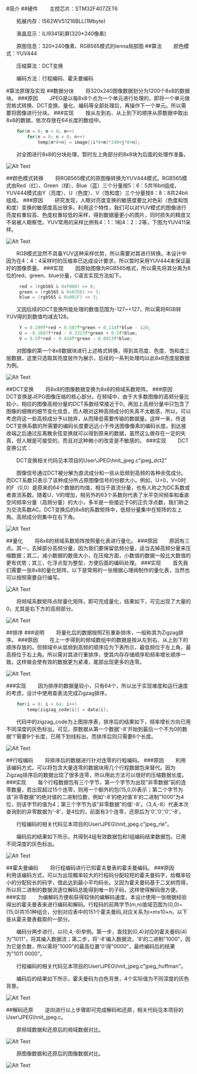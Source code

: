 #简介
##硬件
&emsp;&emsp;主控芯片：STM32F407ZET6

&emsp;&emsp;拓展内存：IS62WV51216BLL(1Mbyte)

&emsp;&emsp;液晶显示：ILI9341彩屏(320*240像素)

&emsp;&emsp;原图信息：320*240像素、RGB565模式的lenna局部图
##算法
&emsp;&emsp;颜色模式：YUV444

&emsp;&emsp;压缩算法：DCT变换

&emsp;&emsp;编码方法：行程编码、霍夫曼编码

#算法原理及实现
##数据分块
&emsp;&emsp;将320x240图像数据划分为1200个8x8的数据块。
###原因
&emsp;&emsp;JPEG是以每8x8个点为一个单元进行处理的，即将一个单元做完格式转换、DCT变换、量化、编码等全部处理后，再操作下一个单元。所以需要将图像进行分块。
###实现
&emsp;&emsp;按从左到右、从上到下的顺序从原数据中取出8x8的数据，依次存放在64长度的数组中。
```C
    for(m = 0; m < 8; m++)
        for(n = 0; n < 8; n++)
            temp[m*8+n] = image[(i*8+m)*240+j*8+n];
```
&emsp;&emsp;对全图进行8x8的分块处理，暂时左上角部分的8x8块为后面的处理作准备。

![Alt Text](https://github.com/HuffieWang/JPEG/blob/master/DATA/图11分块结果.png)

##颜色模式转换
&emsp;&emsp;将RGB565模式的原图像转换为YUV444模式。RGB565模式由Red（红）、Green（绿）、Blue（蓝）三个分量按5：6：5共16bit组成，YUV444模式由Y（亮度）、U（色度）、V（饱和度）三个分量按8：8：8共24bit组成。
###原因
&emsp;&emsp;研究发现，人眼对亮度变换的敏感度要比对色彩（色度和饱和度）变换的敏感度高出很多。利用这个特性，我们可以对YUV模式的图像进行亮度权重较高、色度权重较低的采样，得到数据量更小的图片，同时损失的精度又不易被人眼察觉。YUV常用的采样比例有4：1：1和4：2：2等，下图为YUV411采样。

![Alt Text](https://github.com/HuffieWang/JPEG/blob/master/DATA/图1格式转换.png)

&emsp;&emsp;RGB模式显然不具备YUV这种采样优势，所以需要对其进行转换。本设计中因为在4：4：4采样时的压缩率已达成设计要求，所以暂时采用YUV444来保证最好的图像质量。
###实现
&emsp;&emsp;因原始图像为RGB565格式，所以需先将其分离为8位的red、green、blue分量，C语言实现方法如下。
```C
     red = (rgb565 & 0xF800) >> 8;   
     green = (rgb565 & 0x07E0) >> 3;
     blue = (rgb565 & 0x001F) << 3;
```
&emsp;&emsp;又因后续的DCT变换所能处理的数值范围为-127~+127，所以需将RGB转YUV得的到数值均减去128。
```C
     Y = 0.299f*red + 0.587f*green + 0.114f*blue - 128; 
     U = -0.1687f*red - 0.3313f*green + 0.5f*blue;             
     V = 0.5f*red - 0.418f*green - 0.0813f*blue; 
```

&emsp;&emsp;对图像的第一个8x8数据块进行上述格式转换，得到其亮度、色度、饱和度三层数据，这里只选取其亮度层作为展示，后续的一系列处理均以此8x8亮度层数据为例。

![Alt Text](https://github.com/HuffieWang/JPEG/blob/master/DATA/图2格式转换结果.png)

##DCT变换
&emsp;&emsp;将8x8的图像数据变换为8x8的频域系数矩阵。
###原因
&emsp;&emsp;DCT变换是JEPG图像压缩的核心部分。在频域中，由于大多数图像的高频分量比较小，相应的图像高频分量的DCT系数经常接近于0，再加上高频分量中只包含了图像的细微的细节变化信息，而人眼对这种高频成分的失真不太敏感，所以，可以考虑将这一些高频成分予以抛弃，从而降低需要传输的数据量。这样一来，传送DCT变换系数的所需要的编码长度要远远小于传送图像像素的编码长度。到达接收端之后通过反离散余弦变换就可以得到原来的数据，虽然这么做存在一定的失真，但人眼是可接受的，而且对这种微小的改变是不敏感的。
###实现
&emsp;&emsp;DCT变换公式：

&emsp;&emsp;DCT变换相关代码见本项目的User\JPEG\hnit_jpeg.c\"jpeg_dct2"

&emsp;&emsp;图像信号通过DCT被分解为直流成分和一些从低频到高频的各种余弦成分。而DCT系数只表示了该种成分所占原图像信号的份额大小。例如，U=0，V=0时的F（0,0）是原来的64个数据的均值，相当于直流分量，也有人称之为DC系数或者直流系数。随着U，V的增加，相另外的63个系数则代表了水平空间频率和垂直空间频率分量（高频分量）的大小，多半是一些接近于0的正负浮点数，我们称之为交流系数AC。DCT变换后的8x8的系数矩阵中，低频分量集中在矩阵的左上角。高频成分则集中在右下角。

![Alt Text](https://github.com/HuffieWang/JPEG/blob/master/DATA/图3DCT变换结果.png)

##量化
&emsp;&emsp;将8x8的频域系数矩阵按照量化表进行量化。
###原因
&emsp;&emsp;原因有三点。其一，去掉部分高频分量，因为我们要保留低频分量，适当去掉高频分量来压缩数据；其二，减小数据的数值大小，在压缩方面，小数值的数据一般比大数值的更有优势；其三，化浮点型为整型，方便后面的编码处理。
###实现
&emsp;&emsp;首先我们需要一张8x8的量化矩阵，以下是常用的一张根据心理阀制作的量化表，当然也可以按照需要自行编写。

![Alt Text](https://github.com/HuffieWang/JPEG/blob/master/DATA/图9量化表.png)

&emsp;&emsp;将频域系数矩阵点除量化矩阵，即可完成量化，结果如下，可见出现了大量的0，尤其是右下方的高频部分。

![Alt Text](https://github.com/HuffieWang/JPEG/blob/master/DATA/图4量化结果.png)

##排序
###说明
&emsp;&emsp;将量化后的数据按照Z形重新排序，一般称其为Zigzag排序。
###原因
&emsp;&emsp;在上一步得到的频域数组中的数据是按从左到右、从上到下的顺序存放的。但频域中从低频到高频的顺序应为下表所示，最低频位于左上角，最高频位于右上角。所以需对其进行重排序，使其内存存储顺序和频率增长顺序一致。这样做会使有效的数据更为紧凑，尾部出现更多的连零。

![Alt Text](https://github.com/HuffieWang/JPEG/blob/master/DATA/图10排序表.png)

###实现
&emsp;&emsp;因为排序的数据量较小，只有64个，所以出于实现难度和运行速度的考虑，设计中使用查表法完成Zigzag排序。
```C
    for(i = 0; i < 64; i++)
        temp[zigzag_code[i]] = data[i]; 
```
&emsp;&emsp;代码中的zigzag_code为上图排序表，排序后的结果如下，频率增长方向已用不同深度的灰色标出。可见，原数据从第一个数据'-8'开始到最后一个不为0的数据'1'需要9个长度，已用下划线标出，而排序后则只需要6个长度。

![Alt Text](https://github.com/HuffieWang/JPEG/blob/master/DATA/图5排序结果.png)

##行程编码
&emsp;&emsp;将排序后的数据进行针对连零的行程编码。
###原因
&emsp;&emsp;利用该编码方式，可以将包含大量连零的数据块用几个行程数据包来替代。因为Zigzag排序后的数据出现了很多连零，所以用此方法可以很好的压缩数据长度。
###实现
&emsp;&emsp;每个行程数据包有三个字节，第一个字节为出现“非零数据”前的连零数量，若出现超过15个连零，则用一个额外的包(15,0,0)表示；第二个字节为该“非零数据”的绝对值的二进制位数，例如'-8'的绝对值'8'的二进制"1000"为4位，则该字节的值为4；第三个字节为该“非零数据”的值'-8'。（3,4,-8）代表本次查询到的非零数据为'-8'，是4位的，前面有3个连零，还原后为'0','0','0','-8'。

&emsp;&emsp;行程编码的相关代码见本项目的User\JPEG\hnit_jpeg.c\"jpeg_rle"。

&emsp;&emsp;编码后的结果如下所示，共得到4组有效数据包和1组编码结束数据包，已用不同深度的灰色标出。

![Alt Text](https://github.com/HuffieWang/JPEG/blob/master/DATA/图6行程编码结果.png)

##霍夫曼编码
&emsp;&emsp;将行程编码进行已知霍夫曼表的霍夫曼编码。
###原因
&emsp;&emsp;利用该编码方式，可以为出现概率较大的行程码分配较短的霍夫曼码字，给概率较小的分配较长的码字，借此达到最小平均码长。又因为霍夫曼码基于二叉树而得，所以将二进制的数据流逐位解码总能得到唯一的子码，这样使得解码很方便。
###实现
&emsp;&emsp;为编解码方便和获得较快的编解码速度，本设计使用一张根据经验得出的霍夫曼表来进行编码和解码。行程码的前两字节(m,n)值域范围为(0,0)~(15,0)共151种组合，分别对应表中的151个霍夫曼码,对应关系为i=mx10+n。以下是从霍夫曼表截取的一部分。

&emsp;&emsp;编码分两步进行，以(0,4,-8)举例。第一步，查找到(0,4)对应的霍夫曼码(4)为"1011"，将其编入数据流；第二步，将'-8'编入数据流，'8'的二进制"1000"，因为它是负数，所以需将"1000"的最高位置'0'得"0000"，最终编码后的结果为"1011 0000"。

&emsp;&emsp;行程编码的相关代码见本项目的User\JPEG\hnit_jpeg.c\"jpeg_huffman"。

&emsp;&emsp;编码后的结果如下所示，霍夫曼码为白色背景，4个实际值为不同深度的灰色背景。

![Alt Text](https://github.com/HuffieWang/JPEG/blob/master/DATA/图7霍夫曼编码结果.png)

##解码还原
&emsp;&emsp;逆向进行以上步骤即可完成解码和还原，相关代码见本项目的User\JPEG\hnit_jpeg.c。

&emsp;&emsp;原频域数据和还原后的频域数据对比。

![Alt Text](https://github.com/HuffieWang/JPEG/blob/master/DATA/图8还原频域数据.png)

&emsp;&emsp;原图像数据和还原后的图像数据对比。

![Alt Text](https://github.com/HuffieWang/JPEG/blob/master/DATA/图9还原的图像信息.png)
